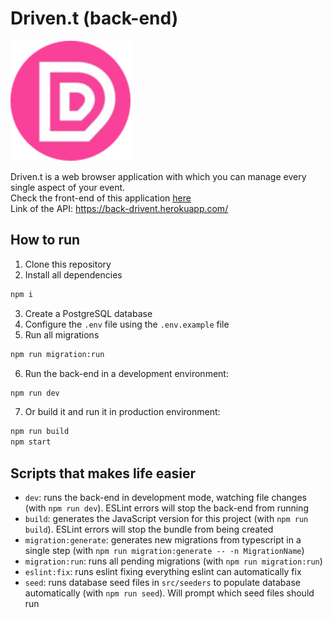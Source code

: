 # Driven.t (back-end)

<img src="https://github.com/gmtorres95/Drivent-front/blob/main/public/favicon.png" height="192px" />

Driven.t is a web browser application with which you can manage every single aspect of your event.  
Check the front-end of this application [here](https://github.com/gmtorres95/Drivent-front)  
Link of the API: https://back-drivent.herokuapp.com/  

## How to run
1. Clone this repository
2. Install all dependencies

```bash
npm i
```

3. Create a PostgreSQL database  
4. Configure the `.env` file using the `.env.example` file
5. Run all migrations

```bash
npm run migration:run
```

6. Run the back-end in a development environment:

```bash
npm run dev
```

7. Or build it and run it in production environment:

```bash
npm run build
npm start
```

## Scripts that makes life easier
- `dev`: runs the back-end in development mode, watching file changes (with `npm run dev`). ESLint errors will stop the back-end from running
- `build`: generates the JavaScript version for this project (with `npm run build`). ESLint errors will stop the bundle from being created
- `migration:generate`: generates new migrations from typescript in a single step (with `npm run migration:generate -- -n MigrationName`)
- `migration:run`: runs all pending migrations (with `npm run migration:run`)
- `eslint:fix`: runs eslint fixing everything eslint can automatically fix
- `seed`: runs database seed files in `src/seeders` to populate database automatically (with `npm run seed`). Will prompt which seed files should run
